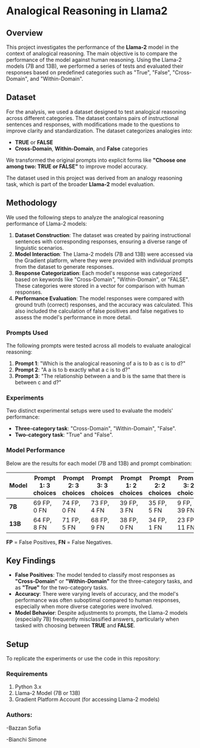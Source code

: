 # Analogical Reasoning in Llama2

## Overview

This project investigates the performance of the **Llama-2** model in the context of analogical reasoning. The main objective is to compare the performance of the model against human reasoning. Using the Llama-2 models (7B and 13B), we performed a series of tests and evaluated their responses based on predefined categories such as "True", "False", "Cross-Domain", and "Within-Domain".

## Dataset

For the analysis, we used a dataset designed to test analogical reasoning across different categories. The dataset contains pairs of instructional sentences and responses, with modifications made to the questions to improve clarity and standardization. The dataset categorizes analogies into:
- **TRUE** or **FALSE**
- **Cross-Domain**, **Within-Domain**, and **False** categories

We transformed the original prompts into explicit forms like **"Choose one among two: TRUE or FALSE"** to improve model accuracy.

The dataset used in this project was derived from an analogy reasoning task, which is part of the broader **Llama-2** model evaluation.

## Methodology

We used the following steps to analyze the analogical reasoning performance of Llama-2 models:

1. **Dataset Construction**: The dataset was created by pairing instructional sentences with corresponding responses, ensuring a diverse range of linguistic scenarios.
2. **Model Interaction**: The Llama-2 models (7B and 13B) were accessed via the Gradient platform, where they were provided with individual prompts from the dataset to generate responses.
3. **Response Categorization**: Each model's response was categorized based on keywords like "Cross-Domain", "Within-Domain", or "FALSE". These categories were stored in a vector for comparison with human responses.
4. **Performance Evaluation**: The model responses were compared with ground truth (correct) responses, and the accuracy was calculated. This also included the calculation of false positives and false negatives to assess the model's performance in more detail.

### Prompts Used

The following prompts were tested across all models to evaluate analogical reasoning:

1. **Prompt 1**: "Which is the analogical reasoning of a is to b as c is to d?"
2. **Prompt 2**: "A a is to b exactly what a c is to d?"
3. **Prompt 3**: "The relationship between a and b is the same that there is between c and d?"

### Experiments

Two distinct experimental setups were used to evaluate the models' performance:
- **Three-category task**: "Cross-Domain", "Within-Domain", "False".
- **Two-category task**: "True" and "False".

### Model Performance

Below are the results for each model (7B and 13B) and prompt combination:

| Model     | Prompt 1: 3 choices | Prompt 2: 3 choices | Prompt 3: 3 choices | Prompt 1: 2 choices | Prompt 2: 2 choices | Prompt 3: 2 choices |
|-----------|---------------------|---------------------|---------------------|---------------------|---------------------|---------------------|
| **7B**     | 69 FP, 0 FN         | 74 FP, 0 FN         | 73 FP, 4 FN         | 39 FP, 3 FN         | 35 FP, 5 FN         | 9 FP, 39 FN         |
| **13B**    | 64 FP, 8 FN         | 71 FP, 5 FN         | 68 FP, 9 FN         | 38 FP, 0 FN         | 34 FP, 1 FN         | 23 FP, 11 FN        |

**FP** = False Positives, **FN** = False Negatives.

## Key Findings

- **False Positives**: The model tended to classify most responses as **"Cross-Domain"** or **"Within-Domain"** for the three-category tasks, and as **"True"** for the two-category tasks.
- **Accuracy**: There were varying levels of accuracy, and the model's performance was often suboptimal compared to human responses, especially when more diverse categories were involved.
- **Model Behavior**: Despite adjustments to prompts, the Llama-2 models (especially 7B) frequently misclassified answers, particularly when tasked with choosing between **TRUE** and **FALSE**.

## Setup

To replicate the experiments or use the code in this repository:

### Requirements

1. Python 3.x
2. Llama-2 Model (7B or 13B)
3. Gradient Platform Account (for accessing Llama-2 models)

### Authors:
-Bazzan Sofia

-Bianchi Simone


